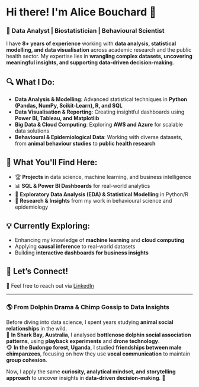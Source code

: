 # **Hi there! I'm Alice Bouchard 👋**  

### 🚀 **Data Analyst | Biostatistician | Behavioural Scientist**  

I have **8+ years of experience** working with **data analysis, statistical modelling, and data visualisation** across academic research and the public health sector. My expertise lies in **wrangling complex datasets, uncovering meaningful insights, and supporting data-driven decision-making**.  

## 🔍 **What I Do:**  
- **Data Analysis & Modelling**: Advanced statistical techniques in **Python (Pandas, NumPy, Scikit-Learn), R, and SQL**  
- **Data Visualisation & Reporting**: Creating insightful dashboards using **Power BI, Tableau, and Matplotlib**  
- **Big Data & Cloud Computing**: Exploring **AWS and Azure** for scalable data solutions  
- **Behavioural & Epidemiological Data**: Working with diverse datasets, from **animal behaviour studies** to **public health research**  

## 📌 **What You'll Find Here:**  
- 🏆 **Projects** in data science, machine learning, and business intelligence  
- 📊 **SQL & Power BI Dashboards** for real-world analytics  
- 🔬 **Exploratory Data Analysis (EDA) & Statistical Modelling** in Python/R  
- 📖 **Research & Insights** from my work in behavioural science and epidemiology  

## 💡 **Currently Exploring:**  
- Enhancing my knowledge of **machine learning** and **cloud computing**  
- Applying **causal inference** to real-world datasets  
- Building **interactive dashboards for business insights**  

## 🔗 **Let’s Connect!**  
📧 Feel free to reach out via [LinkedIn](https://www.linkedin.com/in/alicefmbouchard/)

---

### 🌎 **From Dolphin Drama & Chimp Gossip to Data Insights**  
Before diving into data science, I spent years studying **animal social relationships** in the wild.  
🐬 **In Shark Bay, Australia**, I analysed **bottlenose dolphin social association patterns**, using **playback experiments** and **drone technology**.  
🐵 **In the Budongo forest, Uganda**, I studied **friendships between male chimpanzees**, focusing on how they use **vocal communication** to maintain **group cohesion**. 

Now, I apply the same **curiosity, analytical mindset, and storytelling approach** to uncover insights in **data-driven decision-making**. 🚀  


